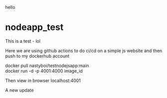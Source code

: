 hello

# nodeapp_test
This is a test - lol

Here we are using github actions to do ci/cd on a simple js website and then push to my dockerhub account

docker pull nastyboi/testnodejsapp:main <br />
docker run -d -p 4001:4000 image_id <br />

Then view in browser localhost:4001

A new update


